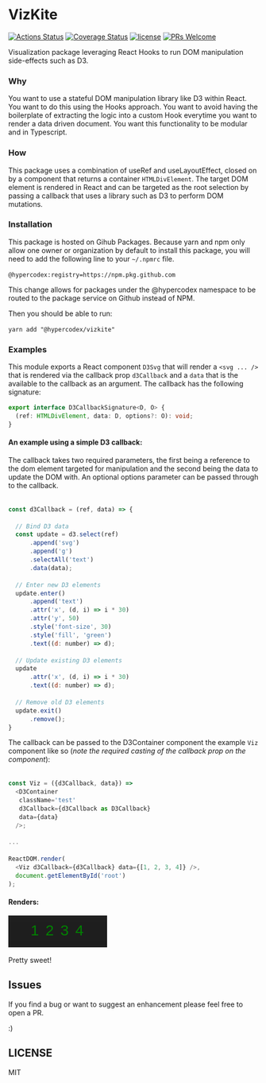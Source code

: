 # VizKite
[![Actions Status](https://github.com/hypercodex/vizkite/workflows/CI/badge.svg)](https://github.com/hypercodex/vizkite/actions)
[![Coverage Status](https://coveralls.io/repos/github/hypercodex/vizkite/badge.svg?branch=master)](https://coveralls.io/github/hypercodex/vizkite?branch=master)
[![license](https://img.shields.io/badge/License-MIT-purple.svg)](LICENSE)
[![PRs Welcome](https://img.shields.io/badge/PRs-welcome-brightgreen.svg?style=flat)](http://makeapullrequest.com)

Visualization package leveraging React Hooks to run DOM manipulation side-effects such as D3.

### Why
You want to use a stateful DOM manipulation library like D3 within React. You want to do this using the Hooks approach. You want to avoid having the boilerplate of extracting the logic into a custom Hook everytime you want to render a data driven document. You want this functionality to be modular and in Typescript.

### How
This package uses a combination of useRef and useLayoutEffect, closed on by a component that returns a container `HTMLDivElement`. The target DOM element is rendered in React and can be targeted as the root selection by passing a callback that uses a library such as D3 to perform DOM mutations.

### Installation
This package is hosted on Gihub Packages. Because yarn and npm only allow one owner or organization by default to install this package, you will need to add the following line to your `~/.npmrc` file. 

`@hypercodex:registry=https://npm.pkg.github.com`

This change allows for packages under the @hypercodex namespace to be routed to the package service on Github instead of NPM. 

Then you should be able to run:

`yarn add "@hypercodex/vizkite"`

### Examples
This module exports a React component `D3Svg` that will render a `<svg ... />` that is rendered via the callback prop `d3Callback` and a `data` that is the available to the callback as an argument. 
The callback has the following signature:

```typescript
export interface D3CallbackSignature<D, O> {
  (ref: HTMLDivElement, data: D, options?: O): void;
}
```

#### An example using a simple D3 callback:

The callback takes two required parameters, the first being a reference to the dom element targeted for manipulation and the second being the data to update the DOM with. An optional options parameter can be passed through to the callback. 

```javascript

const d3Callback = (ref, data) => {

  // Bind D3 data
  const update = d3.select(ref)
      .append('svg')
      .append('g')
      .selectAll('text')
      .data(data);

  // Enter new D3 elements
  update.enter()
      .append('text')
      .attr('x', (d, i) => i * 30)
      .attr('y', 50)
      .style('font-size', 30)
      .style('fill', 'green')
      .text((d: number) => d);

  // Update existing D3 elements
  update
      .attr('x', (d, i) => i * 30)
      .text((d: number) => d);

  // Remove old D3 elements
  update.exit()
      .remove();
}
```

The callback can be passed to the D3Container component the example `Viz` component like so (_note the required casting of the callback prop on the component_):
```typescript

const Viz = ({d3Callback, data}) => 
  <D3Container
   className='test'
   d3Callback={d3Callback as D3Callback}
   data={data}
  />;

...

ReactDOM.render(
  <Viz d3Callback={d3Callback} data={[1, 2, 3, 4]} />,
  document.getElementById('root')
);
```

#### Renders: 
![Example output](https://github.com/hypercodex/vizkite/blob/master/img/vizkite_example.png)

Pretty sweet!




## Issues
If you find a bug or want to suggest an enhancement please feel free to open a PR.

:)


## LICENSE
MIT

